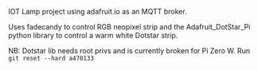 IOT Lamp project using adafruit.io as an MQTT broker.

Uses fadecandy to control RGB neopixel strip and the Adafruit_DotStar_Pi python library to control a warm white Dotstar strip.

NB: Dotstar lib needs root privs and is currently broken for Pi Zero W. Run `git reset --hard a470133`

